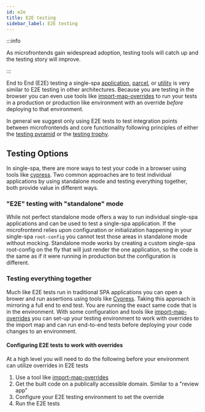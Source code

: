 ```yaml
---
id: e2e
title: E2E testing
sidebar_label: E2E testing
---
```


:::info

As microfrontends gain widespread adoption, testing tools will catch up and the testing story will improve.

:::

End to End (E2E) testing a single-spa [application](/docs/module-types#applications), [parcel](/docs/module-types#parcels), or [utility](/docs/module-types/#utilities) is very similar to E2E testing in other architectures. Because you are testing in the browser you can even use tools like [import-map-overrides](https://github.com/joeldenning/import-map-overrides) to run your tests in a production or production like environment with an override _before_ deploying to that environment. 

In general we suggest only using E2E tests to test integration points between microfrontends and core functionality following principles of either the [testing pyramid](https://www.browserstack.com/guide/testing-pyramid-for-test-automation) or the [testing trophy](https://kentcdodds.com/blog/write-tests).

## Testing Options

In single-spa, there are more ways to test your code in a browser using tools like [cypress](https://www.cypress.io/). Two common approaches are to test individual applications by using standalone mode and testing everything together, both provide value in different ways.

### "E2E" testing with "standalone" mode

While not perfect standalone mode offers a way to run individual single-spa applications and can be used to test a single-spa application. If the microfrontend relies upon configuration or initialization happening in your single-spa `root-config` you cannot test those areas in standalone mode without mocking. Standalone mode works by creating a custom single-spa root-config on the fly that will just render the one application, so the code is the same as if it were running in production but the configuration is different.

### Testing everything together

Much like E2E tests run in traditional SPA applications you can open a brower and run assertions using tools like [Cypress](https://www.cypress.io/). Taking this approach is mirroring a full end to end test. You are running the exact same code that is in the environment. With some configuration and tools like [import-map-overrides](https://github.com/joeldenning/import-map-overrides) you can set-up your testing environment to work with overrides to the import map and can run end-to-end tests before deploying your code changes to an environment.

#### Configuring E2E tests to work with overrides

At a high level you will need to do the following before your environment can utilize overrides in E2E tests

1. Use a tool like [import-map-overrides](https://github.com/joeldenning/import-map-overrides)
1. Get the built code on a publically accessible domain. Similar to a "review app"
1. Configure your E2E testing environment to set the override
1. Run the E2E tests
